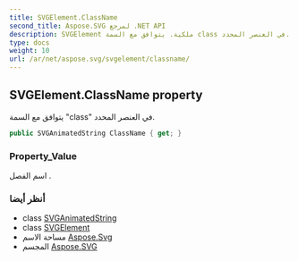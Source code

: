 ```yaml
---
title: SVGElement.ClassName
second_title: Aspose.SVG لمرجع .NET API
description: SVGElement ملكية. يتوافق مع السمة class في العنصر المحدد.
type: docs
weight: 10
url: /ar/net/aspose.svg/svgelement/classname/
---
```

## SVGElement.ClassName property

يتوافق مع السمة "class" في العنصر المحدد.

```csharp
public SVGAnimatedString ClassName { get; }
```

### Property_Value

اسم الفصل .

### أنظر أيضا

* class [SVGAnimatedString](../../../aspose.svg.datatypes/svganimatedstring/)
* class [SVGElement](../)
* مساحة الاسم [Aspose.Svg](../../svgelement/)
* المجسم [Aspose.SVG](../../../)


